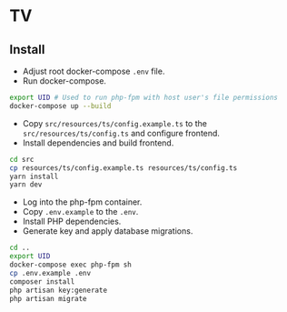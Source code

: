 # TV

## Install

- Adjust root docker-compose `.env` file.
- Run docker-compose.

```sh
export UID # Used to run php-fpm with host user's file permissions
docker-compose up --build
```

- Copy `src/resources/ts/config.example.ts` to the `src/resources/ts/config.ts` and configure frontend.
- Install dependencies and build frontend.

```sh
cd src
cp resources/ts/config.example.ts resources/ts/config.ts
yarn install
yarn dev
```

- Log into the php-fpm container.
- Copy `.env.example` to the `.env`.
- Install PHP dependencies.
- Generate key and apply database migrations.

```sh
cd ..
export UID
docker-compose exec php-fpm sh
cp .env.example .env
composer install
php artisan key:generate
php artisan migrate
```
